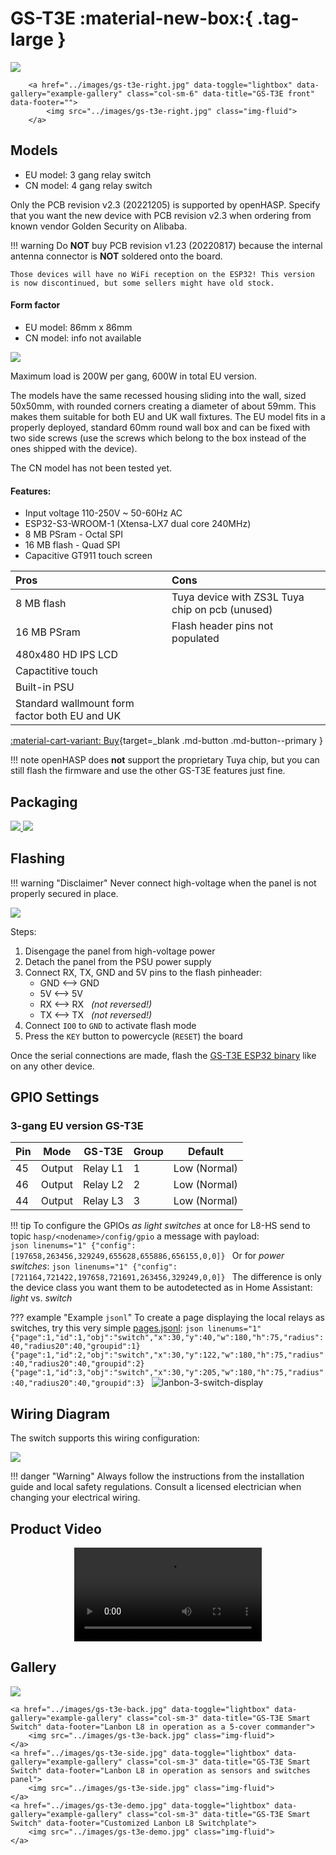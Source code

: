 # GS-T3E :material-new-box:{ .tag-large }

<div class="row justify-content-center">
        <a href="../images/gs-t3e-left.jpg" data-toggle="lightbox" data-gallery="example-gallery" class="col-sm-6" data-title="GS-T3E front" data-footer="">
            <img src="../images/gs-t3e-left.jpg" class="img-fluid">
        </a>

        <a href="../images/gs-t3e-right.jpg" data-toggle="lightbox" data-gallery="example-gallery" class="col-sm-6" data-title="GS-T3E front" data-footer="">
            <img src="../images/gs-t3e-right.jpg" class="img-fluid">
        </a>
</div>

## Models

- EU model: 3 gang relay switch
- CN model: 4 gang relay switch

Only the PCB revision v2.3 (20221205) is supported by openHASP.
Specify that you want the new device with PCB revision v2.3 when ordering from known vendor Golden Security on Alibaba.

!!! warning
    Do **NOT** buy PCB revision v1.23 (20220817) because the internal antenna connector is **NOT** soldered onto the board.

    Those devices will have no WiFi reception on the ESP32! This version is now discontinued, but some sellers might have old stock.


#### Form factor

- EU model: 86mm x 86mm
- CN model: info not available

<div class="row justify-content-center">
    <a href="../images/gs-t3e-dimensions-eu.jpg" data-toggle="lightbox" data-gallery="example-gallery" class="col-sm-8" data-title="GS-T3E EU dimensions" data-footer="">
        <img src="../images/gs-t3e-dimensions-eu.jpg" class="img-fluid">
    </a>
</div>

Maximum load is 200W per gang, 600W in total EU version.

The models have the same recessed housing sliding into the wall, sized 50x50mm, with rounded corners creating a diameter of about 59mm. This makes them suitable for both EU and UK wall fixtures. The EU model fits in a properly deployed, standard 60mm round wall box and can be fixed with two side screws (use the screws which belong to the box instead of the ones shipped with the device).

The CN model has not been tested yet.



#### Features:

- Input voltage 110-250V ~ 50-60Hz AC
- ESP32-S3-WROOM-1 (Xtensa-LX7 dual core 240MHz)
- 8 MB PSram - Octal SPI
- 16 MB flash - Quad SPI
- Capacitive GT911 touch screen

| Pros           | Cons
|:-----          |:----
| 8 MB flash     | Tuya device with ZS3L Tuya chip on pcb (unused)
| 16 MB PSram    | Flash header pins not populated
| 480x480 HD IPS LCD |
| Capactitive touch |
| Built-in PSU |
| Standard wallmount form factor both EU and UK |

[:material-cart-variant: Buy][1]{target=_blank .md-button .md-button--primary }

!!! note
    openHASP does **not** support the proprietary Tuya chip, but you can still flash the firmware
    and use the other GS-T3E features just fine.


## Packaging

<div class="row justify-content-center">
        <a href="../images/gs-t3e-box.png" data-toggle="lightbox" data-gallery="example-gallery" class="col-sm-5" data-title="GS-T3E packaging" data-footer="">
            <img src="../images/gs-t3e-box.png" class="img-fluid">
        </a>
        <a href="../images/gs-t3e-contents.png" data-toggle="lightbox" data-gallery="example-gallery" class="col-sm-5" data-title="GS-T3E Contents" data-footer="">
            <img src="../images/gs-t3e-contents.png" class="img-fluid">
        </a>
</div>

## Flashing

!!! warning "Disclaimer"
    Never connect high-voltage when the panel is not properly secured in place.

<div class="row justify-content-center">
        <a href="../images/gs-t3e-pcb.png" data-toggle="lightbox" data-gallery="example-gallery" class="col-sm-8" data-title="GS-T3E PCB" data-footer="">
            <img src="../images/gs-t3e-pcb.png" class="img-fluid">
        </a>
</div>

Steps:

1. Disengage the panel from high-voltage power
2. Detach the panel from the PSU power supply
3. Connect RX, TX, GND and 5V pins to the flash pinheader:
    - GND <--> GND
    - 5V <--> 5V
    - RX <--> RX &nbsp; *(not reversed!)*
    - TX <--> TX &nbsp; *(not reversed!)*
4. Connect `IO0` to `GND` to activate flash mode
5. Press the `KEY` button to powercycle (`RESET`) the board

Once the serial connections are made, flash the [GS-T3E ESP32 binary](../../firmware/esp32.md) like on any other device.

## GPIO Settings

### 3-gang EU version GS-T3E

Pin| Mode   | GS-T3E     | Group | Default
---|--------|------------|-------|----
45 | Output | Relay L1   | 1 | Low (Normal)
46 | Output | Relay L2   | 2 | Low (Normal)
44 | Output | Relay L3   | 3 | Low (Normal)


!!! tip
    To configure the GPIOs _as light switches_ at once for L8-HS send to topic `hasp/<nodename>/config/gpio` a message with payload:  
    ```json linenums="1"
    {"config":[197658,263456,329249,655628,655886,656155,0,0]}
    ```
    Or for _power switches_:
    ```json linenums="1"
    {"config":[721164,721422,197658,721691,263456,329249,0,0]}
    ```
    The difference is only the device class you want them to be autodetected as in Home Assistant: _light_ vs. _switch_


??? example "Example `jsonl`"
    To create a page displaying the local relays as switches, try this very simple [pages.jsonl](../../design/pages.md):
    ```json linenums="1"
    {"page":1,"id":1,"obj":"switch","x":30,"y":40,"w":180,"h":75,"radius":40,"radius20":40,"groupid":1}
    {"page":1,"id":2,"obj":"switch","x":30,"y":122,"w":180,"h":75,"radius":40,"radius20":40,"groupid":2}
    {"page":1,"id":3,"obj":"switch","x":30,"y":205,"w":180,"h":75,"radius":40,"radius20":40,"groupid":3}
    ```
    ![lanbon-3-switch-display](images/lanbon-3-switch-display.png)


## Wiring Diagram

The switch supports this wiring configuration:

<div class="row justify-content-center">
        <a href="../images/gs-t3e-wiring.png" data-toggle="lightbox" data-gallery="example-gallery" class="col-sm-5" data-title="GS-T3E wiring" data-footer="">
            <img src="../images/gs-t3e-wiring.png" class="img-fluid">
        </a>
</div>

!!! danger "Warning"
    Always follow the instructions from the installation guide and local safety regulations.
    Consult a licensed electrician when changing your electrical wiring.</br>

## Product Video

<div class="row justify-content-center">
    <div class="col-sm-8">
        <video controls style="display:block; margin:auto;" 
            <source src="https://video01.alibaba.com/vod-icbu/4f4e1c368ac918af/3978a2de2f053d59/20220921_d6db1fad7b100f03_377788337177_mp4_264_sd_unlimit_taobao.mp4?w=960&h=540&e=sd" type="video/mp4">Your browser does not support the video tag.
        </video>
    </div>
</div>


## Gallery

<div class="row justify-content-center">
    <a href="../images/gs-t3e.jpg" data-toggle="lightbox" data-gallery="example-gallery" class="col-sm-3" data-title="GS-T3E front" data-footer="">
        <img src="../images/gs-t3e.jpg" class="img-fluid">
    </a>

    <a href="../images/gs-t3e-back.jpg" data-toggle="lightbox" data-gallery="example-gallery" class="col-sm-3" data-title="GS-T3E Smart Switch" data-footer="Lanbon L8 in operation as a 5-cover commander">
        <img src="../images/gs-t3e-back.jpg" class="img-fluid">
    </a>
    <a href="../images/gs-t3e-side.jpg" data-toggle="lightbox" data-gallery="example-gallery" class="col-sm-3" data-title="GS-T3E Smart Switch" data-footer="Lanbon L8 in operation as sensors and switches panel">
        <img src="../images/gs-t3e-side.jpg" class="img-fluid">
    </a>
    <a href="../images/gs-t3e-demo.jpg" data-toggle="lightbox" data-gallery="example-gallery" class="col-sm-3" data-title="GS-T3E Smart Switch" data-footer="Customized Lanbon L8 Switchplate">
        <img src="../images/gs-t3e-demo.jpg" class="img-fluid">
    </a>
</div>

[1]: https://www.alibaba.com/product-detail/2022-new-arrival-smart-wifi-switch_1600573806214.html
